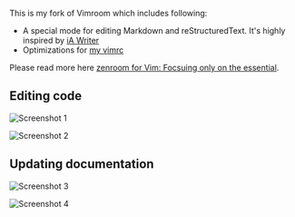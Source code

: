 This is my fork of Vimroom which includes following:

* A special mode for editing Markdown and reStructuredText. It's highly inspired by  [iA Writer](http://writer.pro/)
* Optimizations for [my vimrc](https://github.com/amix/vimrc)

Please read more here [
zenroom for Vim: Focsuing only on the essential](http://amix.dk/blog/post/19744#zenroom-for-Vim-Focsuing-only-on-the-essential).


## Editing code

![Screenshot 1](http://amix.dk/uploads/zenroom_code.jpg)

![Screenshot 2](http://amix.dk/uploads/zenroom_code_1.jpg)

## Updating documentation

![Screenshot 3](http://amix.dk/uploads/zenroom_documentation.jpg)

![Screenshot 4](http://amix.dk/uploads/zenroom_documentation_1.jpg)
